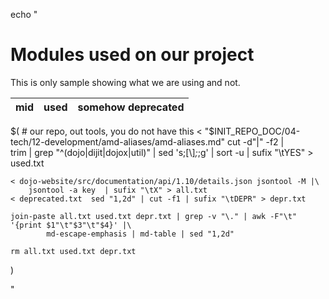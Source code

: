 echo "

# Modules used on our project

This is only sample showing what we are using and not.



| mid | used | somehow deprecated |
|-----|------|------|
$(
	# our repo, out tools, you do not have this
	< "$INIT_REPO_DOC/04-tech/12-development/amd-aliases/amd-aliases.md" cut -d"|" -f2 |\
		trim | grep "^\(dojo\|dijit\|dojox\|util\)" | sed 's;[\\]_;_;g' | sort -u | sufix "\tYES" > used.txt

	< dojo-website/src/documentation/api/1.10/details.json jsontool -M |\
		jsontool -a key  | sufix "\tX" > all.txt
	< deprecated.txt  sed "1,2d" | cut -f1 | sufix "\tDEPR" > depr.txt
		
	join-paste all.txt used.txt depr.txt | grep -v "\." | awk -F"\t" 		'{print $1"\t"$3"\t"$4}' |\
			md-escape-emphasis | md-table | sed "1,2d"

	rm all.txt used.txt depr.txt
)


"